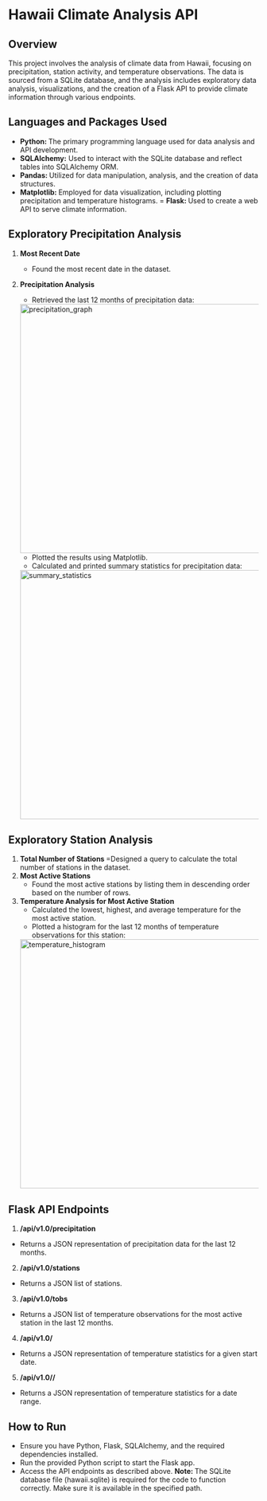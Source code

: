 # Hawaii Climate Analysis API

## Overview
This project involves the analysis of climate data from Hawaii, focusing on precipitation, station activity, and temperature observations. The data is sourced from a SQLite database, and the analysis includes exploratory data analysis, visualizations, and the creation of a Flask API to provide climate information through various endpoints.

## Languages and Packages Used
- <b> Python: </b> The primary programming language used for data analysis and API development.
- <b>SQLAlchemy:</b> Used to interact with the SQLite database and reflect tables into SQLAlchemy ORM.
- <b> Pandas: </b> Utilized for data manipulation, analysis, and the creation of data structures.
- <b> Matplotlib: </b> Employed for data visualization, including plotting precipitation and temperature histograms.
= <b> Flask: </b> Used to create a web API to serve climate information.

## Exploratory Precipitation Analysis
1. <b> Most Recent Date </b>
   - Found the most recent date in the dataset.
2. <b> Precipitation Analysis </b>
   - Retrieved the last 12 months of precipitation data:
   <img src="https://github.com/Kandacekay/sqlalchemy-challenge/assets/130207643/092104f6-6d34-4030-a917-a266fc7ffaca" alt="precipitation_graph" width="500" align="center">

   - Plotted the results using Matplotlib.
   - Calculated and printed summary statistics for precipitation data:
   <img src="https://github.com/Kandacekay/sqlalchemy-challenge/assets/130207643/bf29062d-0748-42d6-843a-cce107a227bd" alt="summary_statistics" width="500" align="center">

## Exploratory Station Analysis
1. <b> Total Number of Stations </b>
   =Designed a query to calculate the total number of stations in the dataset.
2. <b> Most Active Stations </b>
   - Found the most active stations by listing them in descending order based on the number of rows.
3. <b> Temperature Analysis for Most Active Station </b>
   - Calculated the lowest, highest, and average temperature for the most active station.
   - Plotted a histogram for the last 12 months of temperature observations for this station:
   <img src="https://github.com/Kandacekay/sqlalchemy-challenge/assets/130207643/cd495af0-c5d7-422c-8982-6f78f5f8e1dc" alt="temperature_histogram" width="500" align="center">

## Flask API Endpoints
1. <b> /api/v1.0/precipitation </b>
  - Returns a JSON representation of precipitation data for the last 12 months.
2. <b> /api/v1.0/stations </b>
  - Returns a JSON list of stations.
3. <b> /api/v1.0/tobs </b>
  - Returns a JSON list of temperature observations for the most active station in the last 12 months.
4. <b> /api/v1.0/<start> </b>
  - Returns a JSON representation of temperature statistics for a given start date.
5. <b> /api/v1.0/<start>/<end> </b>
 - Returns a JSON representation of temperature statistics for a date range.

## How to Run
- Ensure you have Python, Flask, SQLAlchemy, and the required dependencies installed.
- Run the provided Python script to start the Flask app.
- Access the API endpoints as described above.
<b> Note: </b> The SQLite database file (hawaii.sqlite) is required for the code to function correctly. Make sure it is available in the specified path.
